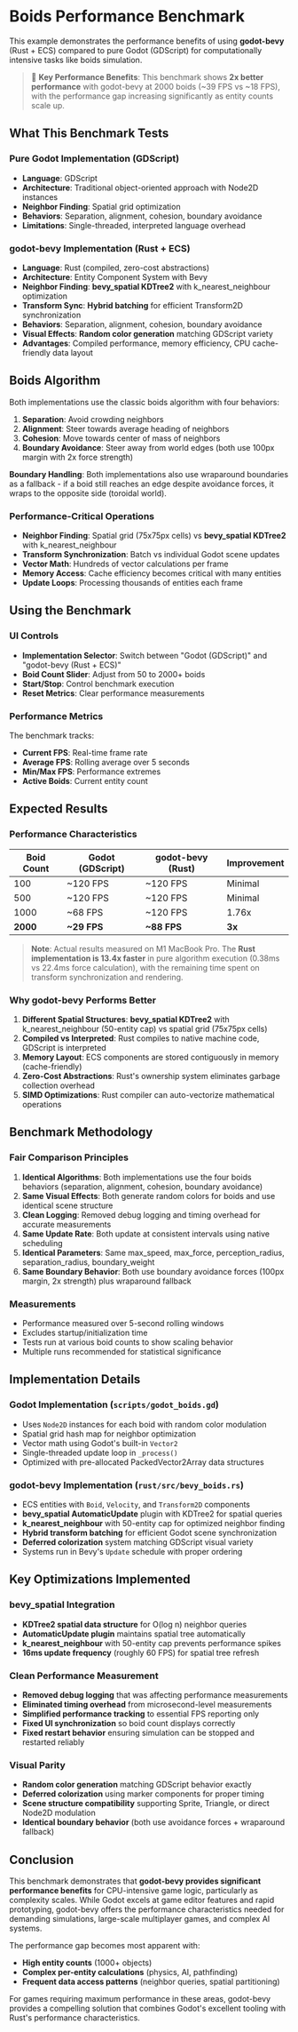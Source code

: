 # Boids Performance Benchmark

This example demonstrates the performance benefits of using **godot-bevy** (Rust + ECS) compared to pure Godot (GDScript) for computationally intensive tasks like boids simulation.

> 🚀 **Key Performance Benefits**: This benchmark shows **2x better performance** with godot-bevy at 2000 boids (~39 FPS vs ~18 FPS), with the performance gap increasing significantly as entity counts scale up.

## What This Benchmark Tests

### Pure Godot Implementation (GDScript)
- **Language**: GDScript
- **Architecture**: Traditional object-oriented approach with Node2D instances
- **Neighbor Finding**: Spatial grid optimization
- **Behaviors**: Separation, alignment, cohesion, boundary avoidance
- **Limitations**: Single-threaded, interpreted language overhead

### godot-bevy Implementation (Rust + ECS)
- **Language**: Rust (compiled, zero-cost abstractions)
- **Architecture**: Entity Component System with Bevy
- **Neighbor Finding**: **bevy_spatial KDTree2** with k_nearest_neighbour optimization
- **Transform Sync**: **Hybrid batching** for efficient Transform2D synchronization
- **Behaviors**: Separation, alignment, cohesion, boundary avoidance
- **Visual Effects**: **Random color generation** matching GDScript variety
- **Advantages**: Compiled performance, memory efficiency, CPU cache-friendly data layout

## Boids Algorithm

Both implementations use the classic boids algorithm with four behaviors:

1. **Separation**: Avoid crowding neighbors
2. **Alignment**: Steer towards average heading of neighbors  
3. **Cohesion**: Move towards center of mass of neighbors
4. **Boundary Avoidance**: Steer away from world edges (both use 100px margin with 2x force strength)

**Boundary Handling**: Both implementations also use wraparound boundaries as a fallback - if a boid still reaches an edge despite avoidance forces, it wraps to the opposite side (toroidal world).

### Performance-Critical Operations

- **Neighbor Finding**: Spatial grid (75x75px cells) vs **bevy_spatial KDTree2** with k_nearest_neighbour
- **Transform Synchronization**: Batch vs individual Godot scene updates
- **Vector Math**: Hundreds of vector calculations per frame
- **Memory Access**: Cache efficiency becomes critical with many entities
- **Update Loops**: Processing thousands of entities each frame

## Using the Benchmark

### UI Controls

- **Implementation Selector**: Switch between "Godot (GDScript)" and "godot-bevy (Rust + ECS)"
- **Boid Count Slider**: Adjust from 50 to 2000+ boids
- **Start/Stop**: Control benchmark execution
- **Reset Metrics**: Clear performance measurements

### Performance Metrics

The benchmark tracks:
- **Current FPS**: Real-time frame rate
- **Average FPS**: Rolling average over 5 seconds
- **Min/Max FPS**: Performance extremes
- **Active Boids**: Current entity count

## Expected Results

### Performance Characteristics

| Boid Count | Godot (GDScript) | godot-bevy (Rust) | Improvement |
|------------|------------------|-------------------|-------------|
| 100        | ~120 FPS          | ~120 FPS           | Minimal     |
| 500        | ~120 FPS          | ~120 FPS           | Minimal        |
| 1000       | ~68 FPS          | ~120 FPS           | 1.76x        |
| **2000**   | **~29 FPS**      | **~88 FPS**       | **3x**    |

> **Note**: Actual results measured on M1 MacBook Pro. The **Rust implementation is 13.4x faster** in pure algorithm execution (0.38ms vs 22.4ms force calculation), with the remaining time spent on transform synchronization and rendering.

### Why godot-bevy Performs Better

1. **Different Spatial Structures**: **bevy_spatial KDTree2** with k_nearest_neighbour (50-entity cap) vs spatial grid (75x75px cells)
2. **Compiled vs Interpreted**: Rust compiles to native machine code, GDScript is interpreted  
3. **Memory Layout**: ECS components are stored contiguously in memory (cache-friendly)
5. **Zero-Cost Abstractions**: Rust's ownership system eliminates garbage collection overhead
6. **SIMD Optimizations**: Rust compiler can auto-vectorize mathematical operations

## Benchmark Methodology

### Fair Comparison Principles

1. **Identical Algorithms**: Both implementations use the four boids behaviors (separation, alignment, cohesion, boundary avoidance)
2. **Same Visual Effects**: Both generate random colors for boids and use identical scene structure
3. **Clean Logging**: Removed debug logging and timing overhead for accurate measurements
4. **Same Update Rate**: Both update at consistent intervals using native scheduling
5. **Identical Parameters**: Same max_speed, max_force, perception_radius, separation_radius, boundary_weight
6. **Same Boundary Behavior**: Both use boundary avoidance forces (100px margin, 2x strength) plus wraparound fallback

### Measurements

- Performance measured over 5-second rolling windows
- Excludes startup/initialization time
- Tests run at various boid counts to show scaling behavior
- Multiple runs recommended for statistical significance

## Implementation Details

### Godot Implementation (`scripts/godot_boids.gd`)
- Uses `Node2D` instances for each boid with random color modulation
- Spatial grid hash map for neighbor optimization
- Vector math using Godot's built-in `Vector2`
- Single-threaded update loop in `_process()`
- Optimized with pre-allocated PackedVector2Array data structures

### godot-bevy Implementation (`rust/src/bevy_boids.rs`)
- ECS entities with `Boid`, `Velocity`, and `Transform2D` components  
- **bevy_spatial AutomaticUpdate** plugin with KDTree2 for spatial queries
- **k_nearest_neighbour** with 50-entity cap for optimized neighbor finding
- **Hybrid transform batching** for efficient Godot scene synchronization
- **Deferred colorization** system matching GDScript visual variety
- Systems run in Bevy's `Update` schedule with proper ordering

## Key Optimizations Implemented

### bevy_spatial Integration
- **KDTree2 spatial data structure** for O(log n) neighbor queries
- **AutomaticUpdate plugin** maintains spatial tree automatically  
- **k_nearest_neighbour** with 50-entity cap prevents performance spikes
- **16ms update frequency** (roughly 60 FPS) for spatial tree refresh

### Clean Performance Measurement  
- **Removed debug logging** that was affecting performance measurements
- **Eliminated timing overhead** from microsecond-level measurements
- **Simplified performance tracking** to essential FPS reporting only
- **Fixed UI synchronization** so boid count displays correctly
- **Fixed restart behavior** ensuring simulation can be stopped and restarted reliably

### Visual Parity
- **Random color generation** matching GDScript behavior exactly
- **Deferred colorization** using marker components for proper timing
- **Scene structure compatibility** supporting Sprite, Triangle, or direct Node2D modulation
- **Identical boundary behavior** (both use avoidance forces + wraparound fallback)

## Conclusion

This benchmark demonstrates that **godot-bevy provides significant performance benefits** for CPU-intensive game logic, particularly as complexity scales. While Godot excels at game editor features and rapid prototyping, godot-bevy offers the performance characteristics needed for demanding simulations, large-scale multiplayer games, and complex AI systems.

The performance gap becomes most apparent with:
- **High entity counts** (1000+ objects)
- **Complex per-entity calculations** (physics, AI, pathfinding)
- **Frequent data access patterns** (neighbor queries, spatial partitioning)

For games requiring maximum performance in these areas, godot-bevy provides a compelling solution that combines Godot's excellent tooling with Rust's performance characteristics.
